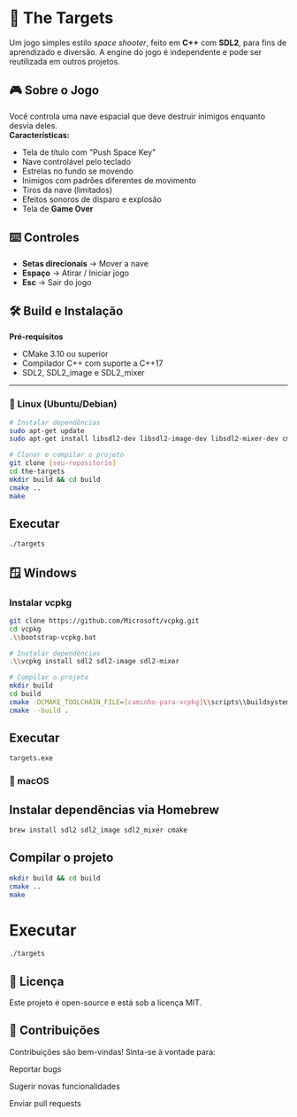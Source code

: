 # 🎯 The Targets

Um jogo simples estilo *space shooter*, feito em **C++** com **SDL2**, para fins de aprendizado e diversão. A engine do jogo é independente e pode ser reutilizada em outros projetos.

## 🎮 Sobre o Jogo

Você controla uma nave espacial que deve destruir inimigos enquanto desvia deles.  
**Características:**
- Tela de título com "Push Space Key"
- Nave controlável pelo teclado
- Estrelas no fundo se movendo
- Inimigos com padrões diferentes de movimento
- Tiros da nave (limitados)
- Efeitos sonoros de disparo e explosão
- Tela de **Game Over**

## ⌨️ Controles

- **Setas direcionais** → Mover a nave  
- **Espaço** → Atirar / Iniciar jogo  
- **Esc** → Sair do jogo  

## 🛠️ Build e Instalação

**Pré-requisitos**
- CMake 3.10 ou superior
- Compilador C++ com suporte a C++17
- SDL2, SDL2_image e SDL2_mixer

---

### **🐧 Linux (Ubuntu/Debian)**

```bash
# Instalar dependências
sudo apt-get update
sudo apt-get install libsdl2-dev libsdl2-image-dev libsdl2-mixer-dev cmake build-essential

# Clonar e compilar o projeto
git clone [seu-repositorio]
cd the-targets
mkdir build && cd build
cmake ..
make
```

## Executar
```bash
./targets
```

## 🪟 Windows

### Instalar vcpkg
```bash
git clone https://github.com/Microsoft/vcpkg.git
cd vcpkg
.\\bootstrap-vcpkg.bat

# Instalar dependências
.\\vcpkg install sdl2 sdl2-image sdl2-mixer

# Compilar o projeto
mkdir build
cd build
cmake -DCMAKE_TOOLCHAIN_FILE=[caminho-para-vcpkg]\\scripts\\buildsystems\\vcpkg.cmake ..
cmake --build .
```
## Executar
```bash
targets.exe
```

### 🍎 macOS

## Instalar dependências via Homebrew
```bash
brew install sdl2 sdl2_image sdl2_mixer cmake
```
## Compilar o projeto
```bash
mkdir build && cd build
cmake ..
make
```

# Executar
```bash
./targets 
```

## 📝 Licença
Este projeto é open-source e está sob a licença MIT.

## 🤝 Contribuições
Contribuições são bem-vindas! Sinta-se à vontade para:

Reportar bugs

Sugerir novas funcionalidades

Enviar pull requests

